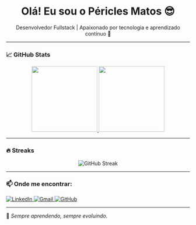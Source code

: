 <h1 align="center">Olá! Eu sou o Péricles Matos 😎</h1>

<p align="center">
  Desenvolvedor Fullstack | Apaixonado por tecnologia e aprendizado contínuo 🚀
</p>

---

### 📈 GitHub Stats

<div align="center">
  <a href="https://github.com/periclesmatos">
    <img height="180em" src="https://github-readme-stats.vercel.app/api?username=periclesmatos&show_icons=true&theme=github_dark&include_all_commits=true&count_private=true"/>
    <img height="180em" src="https://github-readme-stats.vercel.app/api/top-langs/?username=periclesmatos&layout=compact&langs_count=7&theme=github_dark"/>
  </a>
</div>

---

### 🔥 Streaks

<p align="center">
  <img src="https://github-readme-streak-stats.herokuapp.com?user=periclesmatos&theme=github-dark&date_format=M%20j%5B%2C%20Y%5D" alt="GitHub Streak"/>
</p>

---

### 📫 Onde me encontrar:

<p align="left">
  <a href="https://www.linkedin.com/in/periclesm/" target="_blank">
    <img src="https://img.shields.io/badge/-LinkedIn-0A66C2?style=for-the-badge&logo=linkedin&logoColor=white" alt="LinkedIn">
  </a>
  <a href="mailto:periclesmdev19@gmail.com" target="_blank">
    <img src="https://img.shields.io/badge/-Gmail-D14836?style=for-the-badge&logo=gmail&logoColor=white" alt="Gmail">
  </a>
  <a href="https://github.com/periclesmatos" target="_blank">
    <img src="https://img.shields.io/badge/-GitHub-181717?style=for-the-badge&logo=github&logoColor=white" alt="GitHub">
  </a>
</p>

---

🧠 _Sempre aprendendo, sempre evoluindo._
